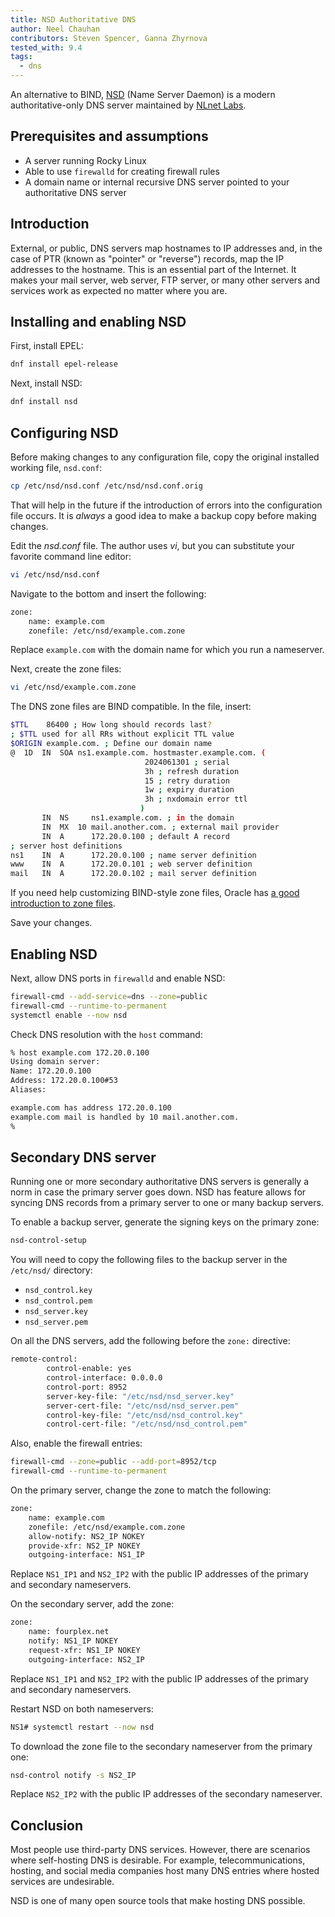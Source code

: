 ```yaml
---
title: NSD Authoritative DNS
author: Neel Chauhan
contributors: Steven Spencer, Ganna Zhyrnova
tested_with: 9.4
tags:
  - dns
---
```


An alternative to BIND, [NSD](https://www.nlnetlabs.nl/projects/nsd/about/) (Name Server Daemon) is a modern authoritative-only DNS server maintained by [NLnet Labs](https://www.nlnetlabs.nl/).

## Prerequisites and assumptions

- A server running Rocky Linux
- Able to use `firewalld` for creating firewall rules
- A domain name or internal recursive DNS server pointed to your authoritative DNS server

## Introduction

External, or public, DNS servers map hostnames to IP addresses and, in the case of PTR (known as "pointer" or "reverse") records, map the IP addresses to the hostname. This is an essential part of the Internet. It makes your mail server, web server, FTP server, or many other servers and services work as expected no matter where you are.

## Installing and enabling NSD

First, install EPEL:

```bash
dnf install epel-release
```

Next, install NSD:

```bash
dnf install nsd
```

## Configuring NSD

Before making changes to any configuration file, copy the original installed working file, `nsd.conf`:

```bash
cp /etc/nsd/nsd.conf /etc/nsd/nsd.conf.orig
```

That will help in the future if the introduction of errors into the configuration file occurs. It is *always* a good idea to make a backup copy before making changes.

Edit the *nsd.conf* file. The author uses *vi*, but you can substitute your favorite command line editor:

```bash
vi /etc/nsd/nsd.conf
```

Navigate to the bottom and insert the following:

```bash
zone:
    name: example.com
    zonefile: /etc/nsd/example.com.zone
```

Replace `example.com` with the domain name for which you run a nameserver.

Next, create the zone files:

```bash
vi /etc/nsd/example.com.zone
```

The DNS zone files are BIND compatible. In the file, insert:

```bash
$TTL    86400 ; How long should records last?
; $TTL used for all RRs without explicit TTL value
$ORIGIN example.com. ; Define our domain name
@  1D  IN  SOA ns1.example.com. hostmaster.example.com. (
                              2024061301 ; serial
                              3h ; refresh duration
                              15 ; retry duration
                              1w ; expiry duration
                              3h ; nxdomain error ttl
                             )
       IN  NS     ns1.example.com. ; in the domain
       IN  MX  10 mail.another.com. ; external mail provider
       IN  A      172.20.0.100 ; default A record
; server host definitions
ns1    IN  A      172.20.0.100 ; name server definition
www    IN  A      172.20.0.101 ; web server definition
mail   IN  A      172.20.0.102 ; mail server definition
```

If you need help customizing BIND-style zone files, Oracle has [a good introduction to zone files](https://docs.oracle.com/en-us/iaas/Content/DNS/Reference/formattingzonefile.htm).

Save your changes.

## Enabling NSD

Next, allow DNS ports in `firewalld` and enable NSD:

```bash
firewall-cmd --add-service=dns --zone=public
firewall-cmd --runtime-to-permanent
systemctl enable --now nsd
```

Check DNS resolution with the `host` command:

```bash
% host example.com 172.20.0.100
Using domain server:
Name: 172.20.0.100
Address: 172.20.0.100#53
Aliases:

example.com has address 172.20.0.100
example.com mail is handled by 10 mail.another.com.
%
```

## Secondary DNS server

Running one or more secondary authoritative DNS servers is generally a norm in case the primary server goes down. NSD has feature allows for syncing DNS records from a primary server to one or many backup servers.

To enable a backup server, generate the signing keys on the primary zone:

```bash
nsd-control-setup
```

You will need to copy the following files to the backup server in the `/etc/nsd/` directory:

- `nsd_control.key`
- `nsd_control.pem`
- `nsd_server.key`
- `nsd_server.pem`

On all the DNS servers, add the following before the `zone:` directive:

```bash
remote-control:
        control-enable: yes
        control-interface: 0.0.0.0
        control-port: 8952
        server-key-file: "/etc/nsd/nsd_server.key"
        server-cert-file: "/etc/nsd/nsd_server.pem"
        control-key-file: "/etc/nsd/nsd_control.key"
        control-cert-file: "/etc/nsd/nsd_control.pem"
```

Also, enable the firewall entries:

```bash
firewall-cmd --zone=public --add-port=8952/tcp
firewall-cmd --runtime-to-permanent
```

On the primary server, change the zone to match the following:

```bash
zone:
    name: example.com
    zonefile: /etc/nsd/example.com.zone
    allow-notify: NS2_IP NOKEY
    provide-xfr: NS2_IP NOKEY
    outgoing-interface: NS1_IP
```

Replace `NS1_IP1` and `NS2_IP2` with the public IP addresses of the primary and secondary nameservers.

On the secondary server, add the zone:

```bash
zone:
    name: fourplex.net
    notify: NS1_IP NOKEY
    request-xfr: NS1_IP NOKEY
    outgoing-interface: NS2_IP
```

Replace `NS1_IP1` and `NS2_IP2` with the public IP addresses of the primary and secondary nameservers.

Restart NSD on both nameservers:

```bash
NS1# systemctl restart --now nsd
```

To download the zone file to the secondary nameserver from the primary one:

```bash
nsd-control notify -s NS2_IP
```

Replace `NS2_IP2` with the public IP addresses of the secondary nameserver.

## Conclusion

Most people use third-party DNS services. However, there are scenarios where self-hosting DNS is desirable. For example, telecommunications, hosting, and social media companies host many DNS entries where hosted services are undesirable.

NSD is one of many open source tools that make hosting DNS possible.
